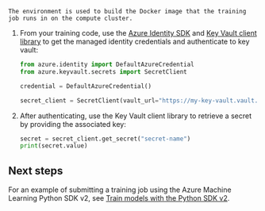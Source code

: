     The environment is used to build the Docker image that the training job runs in on the compute cluster.

1. From your training code, use the [Azure Identity SDK](/python/api/overview/azure/identity-readme) and [Key Vault client library](/python/api/overview/azure/keyvault-secrets-readme) to get the managed identity credentials and authenticate to key vault:

    ```python
    from azure.identity import DefaultAzureCredential
    from azure.keyvault.secrets import SecretClient

    credential = DefaultAzureCredential()

    secret_client = SecretClient(vault_url="https://my-key-vault.vault.azure.net/", credential=credential)
    ```

1. After authenticating, use the Key Vault client library to retrieve a secret by providing the associated key:

    ```python
    secret = secret_client.get_secret("secret-name")
    print(secret.value)
    ```

## Next steps

For an example of submitting a training job using the Azure Machine Learning Python SDK v2, see [Train models with the Python SDK v2](how-to-train-sdk.md).
